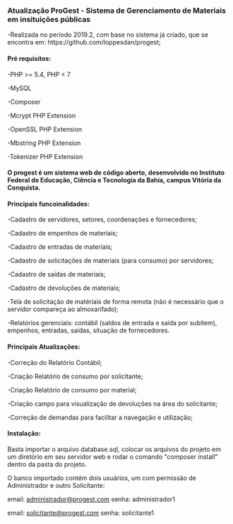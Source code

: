 <h3>Atualização ProGest - Sistema de Gerenciamento de Materiais em insituições públicas</h3>
-Realizada no período 2019.2, com base no sistema já criado, que se encontra em: https://github.com/loppesdan/progest;
<h4>Pré requisitos:</h4>

-PHP >= 5.4, PHP < 7

-MySQL

-Composer

-Mcrypt PHP Extension

-OpenSSL PHP Extension

-Mbstring PHP Extension

-Tokenizer PHP Extension

<h4>O progest é um sistema web de código aberto, desenvolvido no Instituto Federal de Educação, Ciência e Tecnologia da Bahia, campus Vitória da Conquista.</h4>

<h4>Principais funcoinalidades:</h4>
-Cadastro de servidores, setores, coordenações e fornecedores;

-Cadastro de empenhos de materiais;

-Cadastro de entradas de materiais;

-Cadastro de solicitações de materiais (para consumo) por servidores;

-Cadastro de saídas de materiais;

-Cadastro de devoluções de materiais;

-Tela de solicitação de matériais de forma remota (não é necessário que o servidor compareça ao almoxarifado);

-Relatórios gerenciais: contábil (saldos de entrada e saída por subitem), empenhos, entradas, saídas, situação de fornecedores.

<h4>Principais Atualizações:</h4>
-Correção do Relatório Contábil;

-Criação Relatório de consumo por solicitante;

-Criação Relatório de consumo por material;

-Criação campo para visualização de devoluções na área do solicitante;

-Correção de demandas para facilitar a navegação e utilização;

<h4>Instalação:</h4>
Basta importar o arquivo database.sql, colocar os arquivos do projeto em um diretório em seu servidor web e rodar o comando "composer install" dentro da pasta do projeto.

O banco importado contém dois usuários, um com permissão de Administrador e outro Solicitante:

email: administrador@progest.com senha: administrador1

email: solicitante@progest.com senha: solicitante1
